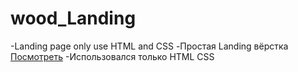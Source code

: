 # wood_Landing
-Landing page only use HTML and CSS
-Простая Landing вёрстка [Посмотреть](https://vladbudberg.github.io/wood_Landing/)
-Использовался только HTML CSS


